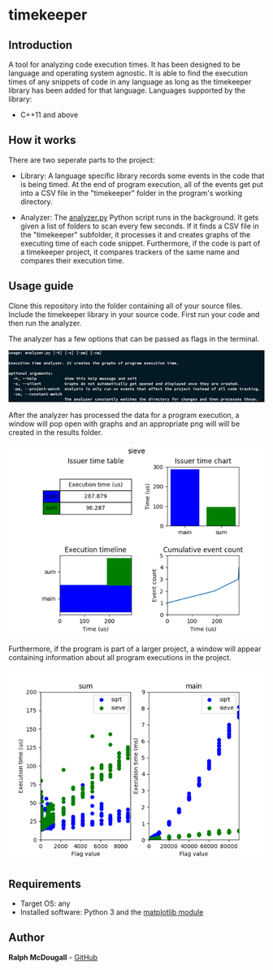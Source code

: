 # timekeeper
## Introduction
A tool for analyzing code execution times. It has been designed to be language and operating system agnostic. It is able to find the execution times of any snippets of code in any language as long as the timekeeper library has been added for that language. 
Languages supported by the library:
* C++11 and above

## How it works
There are two seperate parts to the project:
* Library: A language specific library records some events in the code that is being timed. At the end of program execution, all of the events get put into a CSV file in the "timekeeper" folder in the program's working directory.

* Analyzer: The [analyzer.py](src/analyzer.py) Python script runs in the background. It gets given a list of folders to scan every few seconds. If it finds a CSV file in the "timekeeper" subfolder, it processes it and creates graphs of the executing time of each code snippet. Furthermore, if the code is part of a timekeeper project, it compares trackers of the same name and compares their execution time.

## Usage guide
Clone this repository into the folder containing all of your source files. Include the timekeeper library in your source code. First run your code and then run the analyzer.

The analyzer has a few options that can be passed as flags in the terminal.

![Analyzer command line flags](readme_images/analyzer_usage.png?raw=true "Analyzer command line flags")

After the analyzer has processed the data for a program execution, a window will pop open with graphs and an appropriate png will will be created in the results folder.

![Program execution analysis](readme_images/program_view.png?raw=true "Program execution analysis")

Furthermore, if the program is part of a larger project, a window will appear containing information about all program executions in the project.

![Project analysis](readme_images/project_view.png?raw=true "Project analysis")

## Requirements
* Target OS: any
* Installed software: Python 3 and the [matplotlib module](https://matplotlib.org/users/installing.html)

## Author
**Ralph McDougall** - [GitHub](https://github.com/RalphMcDougall)

